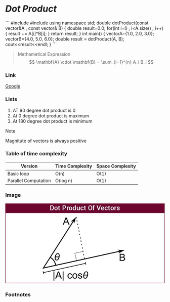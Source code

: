 # ***Dot Product***
\```
   #include<iostream>
   #include<vector>
   using namespace std;
   double dotProduct(const vector<double>&A , const vector<double>& B)
   {
       double result=0.0;
       for(int i=0 ; i<A.size() ; i++)
       {
           result += A[i]*B[i];
       }
   return result;
   }
   int main()
   {
       vector<double>A={1.0, 2.0, 3.0};
       vector<double>B={4.0, 5.0, 6.0};
       double result = dotProduct(A, B);
       cout<<result<<endl;
   }
\```
>Methametical Expression
$$ \mathbf{A} \cdot \mathbf{B} = \sum_{i=1}^{n} A_i B_i $$

### Link
[Google](https://www.google.co.in)

### Lists
1. AT 90 degree dot product is 0
2. At 0 degree dot product is maximum
3. At 180 degree dot product is minimum

>[!NOTE]
> Magnitute of vectors is always positive

### Table of time complexity
|        Version       | Time Complexity | Space Complexity |
|----------------------|-----------------|------------------|
|      Basic loop      |       O(n)      |       O(1)       |
| Parallel Computation |     O(log n)    |       O(1)       |

### Image
![Oops Image is not there](Img.jpeg)
### Footnotes
[^1]: This all about vector dot product
